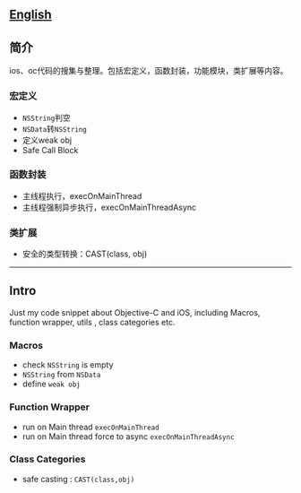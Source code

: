 ## [English](#intro)

## 简介
ios、oc代码的搜集与整理。包括宏定义，函数封装，功能模块，类扩展等内容。

### 宏定义
- `NSString`判空
- `NSData`转`NSString`
- 定义weak obj
- Safe Call Block

### 函数封装
- 主线程执行，execOnMainThread
- 主线程强制异步执行，execOnMainThreadAsync

### 类扩展
- 安全的类型转换：CAST(class, obj)

-------

## Intro
Just my code snippet about Objective-C and iOS, including Macros, function wrapper, utils , class categories etc.

### Macros
- check `NSString` is empty
- `NSString` from `NSData`
- define `weak obj`

### Function Wrapper
- run on Main thread `execOnMainThread`
- run on Main thread force to async `execOnMainThreadAsync`

### Class Categories
- safe casting : `CAST(class,obj)`
